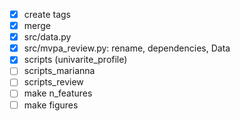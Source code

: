 - [x] create tags
- [x] merge
- [x] src/data.py
- [x] src/mvpa_review.py: rename, dependencies, Data
- [x] scripts (univarite_profile)
- [ ] scripts_marianna
- [ ] scripts_review
- [ ] make n_features
- [ ] make figures
